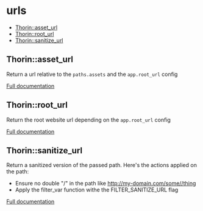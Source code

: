 # urls

- [Thorin::asset_url](#Thorin_asset_url)
- [Thorin::root_url](#Thorin_root_url)
- [Thorin::sanitize_url](#Thorin_sanitize_url)
<a name="Thorin_asset_url"></a>
## Thorin::asset_url
Return a url relative to the `paths.assets` and the `app.root_url` config


[Full documentation](/doc/src/functions/urls/asset_url.md)

<a name="Thorin_root_url"></a>
## Thorin::root_url
Return the root website url depending on the `app.root_url` config


[Full documentation](/doc/src/functions/urls/root_url.md)

<a name="Thorin_sanitize_url"></a>
## Thorin::sanitize_url
Return a sanitized version of the passed path. Here's the actions applied on the path:
- Ensure no double "/" in the path like http://my-domain.com/some//thing
- Apply the filter_var function withe the FILTER_SANITIZE_URL flag

[Full documentation](/doc/src/functions/urls/sanitize_url.md)

